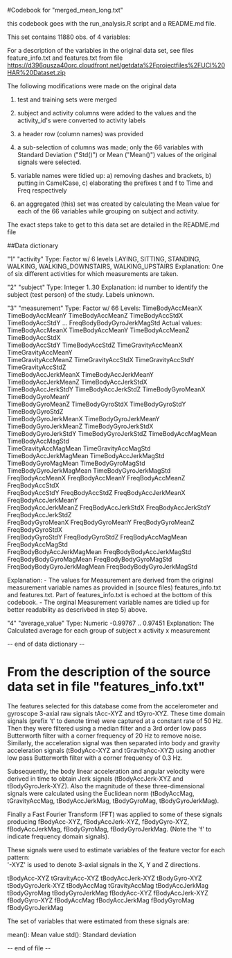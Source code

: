 #Codebook for "merged_mean_long.txt"

this codebook goes with the run_analysis.R script and a README.md file.

This set contains 11880 obs. of  4 variables:

For a description of the variables in the original data set, see files feature_info.txt and features.txt from file https://d396qusza40orc.cloudfront.net/getdata%2Fprojectfiles%2FUCI%20HAR%20Dataset.zip

The following modifications were made on the original data

1) test and training sets were merged

2) subject and activity columns were added to the values and the activity_id's were converted to activity labels

3) a header row (column names) was provided

4) a sub-selection of columns was made; only the 66 variables with Standard Deviation ("Std()") or Mean ("Mean()") values of the original signals were selected.

5) variable names were tidied up: a) removing dashes and brackets, b) putting in CamelCase, c) elaborating the prefixes t and f to Time and Freq respectively

6) an aggregated (this) set was created by calculating the Mean value for each of the 66 variables while grouping on subject and activity.

The exact steps take to get to this data set are detailed in the README.md file


##Data dictionary

"1" "activity" 
Type: Factor w/ 6 levels LAYING, SITTING, STANDING, WALKING, WALKING_DOWNSTAIRS, WALKING_UPSTAIRS 
Explanation: One of six different activities for which measurements are taken.

"2" "subject"
Type: Integer 1..30 
Explanation: id number to identify the subject (test person) of the study. Labels unknown.

"3" "measurement"
Type: Factor w/ 66 Levels: TimeBodyAccMeanX TimeBodyAccMeanY TimeBodyAccMeanZ TimeBodyAccStdX TimeBodyAccStdY ... FreqBodyBodyGyroJerkMagStd
Actual values: 
 TimeBodyAccMeanX            TimeBodyAccMeanY            TimeBodyAccMeanZ            TimeBodyAccStdX            
 TimeBodyAccStdY             TimeBodyAccStdZ             TimeGravityAccMeanX         TimeGravityAccMeanY        
 TimeGravityAccMeanZ         TimeGravityAccStdX          TimeGravityAccStdY          TimeGravityAccStdZ         
 TimeBodyAccJerkMeanX        TimeBodyAccJerkMeanY        TimeBodyAccJerkMeanZ        TimeBodyAccJerkStdX        
 TimeBodyAccJerkStdY         TimeBodyAccJerkStdZ         TimeBodyGyroMeanX           TimeBodyGyroMeanY          
 TimeBodyGyroMeanZ           TimeBodyGyroStdX            TimeBodyGyroStdY            TimeBodyGyroStdZ           
 TimeBodyGyroJerkMeanX       TimeBodyGyroJerkMeanY       TimeBodyGyroJerkMeanZ       TimeBodyGyroJerkStdX       
 TimeBodyGyroJerkStdY        TimeBodyGyroJerkStdZ        TimeBodyAccMagMean          TimeBodyAccMagStd          
 TimeGravityAccMagMean       TimeGravityAccMagStd        TimeBodyAccJerkMagMean      TimeBodyAccJerkMagStd      
 TimeBodyGyroMagMean         TimeBodyGyroMagStd          TimeBodyGyroJerkMagMean     TimeBodyGyroJerkMagStd     
 FreqBodyAccMeanX            FreqBodyAccMeanY            FreqBodyAccMeanZ            FreqBodyAccStdX            
 FreqBodyAccStdY             FreqBodyAccStdZ             FreqBodyAccJerkMeanX        FreqBodyAccJerkMeanY       
 FreqBodyAccJerkMeanZ        FreqBodyAccJerkStdX         FreqBodyAccJerkStdY         FreqBodyAccJerkStdZ        
 FreqBodyGyroMeanX           FreqBodyGyroMeanY           FreqBodyGyroMeanZ           FreqBodyGyroStdX           
 FreqBodyGyroStdY            FreqBodyGyroStdZ            FreqBodyAccMagMean          FreqBodyAccMagStd          
 FreqBodyBodyAccJerkMagMean  FreqBodyBodyAccJerkMagStd   FreqBodyBodyGyroMagMean     FreqBodyBodyGyroMagStd     
 FreqBodyBodyGyroJerkMagMean FreqBodyBodyGyroJerkMagStd 

Explanation: 
	- The values for Measurement are derived from the original measurement variable names as provided in (source files) features_info.txt and features.txt.
	Part of features_info.txt is echoed at the bottom of this codebook.
	- The orginal Measurement variable names are tidied up for better readability as descrivbed in step 5) above.
 
 
"4" "average_value"
Type: Numeric -0.99767 .. 0.97451 
Explanation: The Calculated average for each group of subject x activity x measurement

-- end of data dictionary --



# From the description of the source data set in file "features_info.txt"

The features selected for this database come from the accelerometer and gyroscope 3-axial raw signals tAcc-XYZ and tGyro-XYZ. These time domain signals (prefix 't' to denote time) were captured at a constant rate of 50 Hz. Then they were filtered using a median filter and a 3rd order low pass Butterworth filter with a corner frequency of 20 Hz to remove noise. Similarly, the acceleration signal was then separated into body and gravity acceleration signals (tBodyAcc-XYZ and tGravityAcc-XYZ) using another low pass Butterworth filter with a corner frequency of 0.3 Hz. 

Subsequently, the body linear acceleration and angular velocity were derived in time to obtain Jerk signals (tBodyAccJerk-XYZ and tBodyGyroJerk-XYZ). Also the magnitude of these three-dimensional signals were calculated using the Euclidean norm (tBodyAccMag, tGravityAccMag, tBodyAccJerkMag, tBodyGyroMag, tBodyGyroJerkMag). 

Finally a Fast Fourier Transform (FFT) was applied to some of these signals producing fBodyAcc-XYZ, fBodyAccJerk-XYZ, fBodyGyro-XYZ, fBodyAccJerkMag, fBodyGyroMag, fBodyGyroJerkMag. (Note the 'f' to indicate frequency domain signals). 

These signals were used to estimate variables of the feature vector for each pattern:  
'-XYZ' is used to denote 3-axial signals in the X, Y and Z directions.

tBodyAcc-XYZ
tGravityAcc-XYZ
tBodyAccJerk-XYZ
tBodyGyro-XYZ
tBodyGyroJerk-XYZ
tBodyAccMag
tGravityAccMag
tBodyAccJerkMag
tBodyGyroMag
tBodyGyroJerkMag
fBodyAcc-XYZ
fBodyAccJerk-XYZ
fBodyGyro-XYZ
fBodyAccMag
fBodyAccJerkMag
fBodyGyroMag
fBodyGyroJerkMag

The set of variables that were estimated from these signals are: 

mean(): Mean value
std(): Standard deviation


 -- end of file --
 
